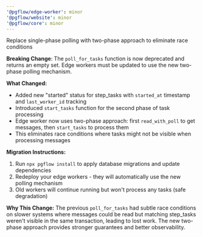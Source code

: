 ```yaml
---
'@pgflow/edge-worker': minor
'@pgflow/website': minor
'@pgflow/core': minor
---
```


Replace single-phase polling with two-phase approach to eliminate race conditions

**Breaking Change**: The `poll_for_tasks` function is now deprecated and returns an empty set. Edge workers must be updated to use the new two-phase polling mechanism.

**What Changed:**

- Added new "started" status for step_tasks with `started_at` timestamp and `last_worker_id` tracking
- Introduced `start_tasks` function for the second phase of task processing
- Edge worker now uses two-phase approach: first `read_with_poll` to get messages, then `start_tasks` to process them
- This eliminates race conditions where tasks might not be visible when processing messages

**Migration Instructions:**

1. Run `npx pgflow install` to apply database migrations and update dependencies
2. Redeploy your edge workers - they will automatically use the new polling mechanism
3. Old workers will continue running but won't process any tasks (safe degradation)

**Why This Change:**
The previous `poll_for_tasks` had subtle race conditions on slower systems where messages could be read but matching step_tasks weren't visible in the same transaction, leading to lost work. The new two-phase approach provides stronger guarantees and better observability.
